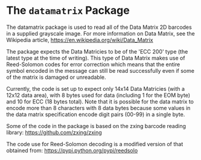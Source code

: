 The `datamatrix` Package
========================
The datamatrix package is used to read all of the Data Matrix 2D barcodes in a supplied grayscale image. For more information on Data Matrix, see the Wikipedia article, <https://en.wikipedia.org/wiki/Data_Matrix>

The package expects the Data Matricies to be of the 'ECC 200' type (the latest type at the time of writing). This type of Data Matrix makes use of Reed-Solomon codes for error correction which means that the entire symbol encoded in the message can still be read successfully even if some of the matrix is damaged or unreadable.

Currently, the code is set up to expect only 14x14 Data Matricies (with a 12x12 data area), with 8 bytes used for data (including 1 for the EOM byte) and 10 for ECC (18 bytes total). Note that it is possible for the data matrix to encode more than 8 characters with 8 data bytes because some values in the data matrix specification encode digit pairs (00-99) in a single byte.

Some of the code in the package is based on the zxing barcode reading library: <https://github.com/zxing/zxing>

The code use for Reed-Solomon decoding is a modified version of that obtained from: <https://pypi.python.org/pypi/reedsolo>